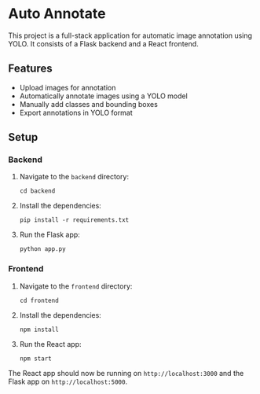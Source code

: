 # Auto Annotate

This project is a full-stack application for automatic image annotation using YOLO. It consists of a Flask backend and a React frontend.

## Features

- Upload images for annotation
- Automatically annotate images using a YOLO model
- Manually add classes and bounding boxes
- Export annotations in YOLO format

## Setup

### Backend

1. Navigate to the `backend` directory:
    ```
    cd backend
    ```
2. Install the dependencies:
    ```
    pip install -r requirements.txt
    ```
3. Run the Flask app:
    ```
    python app.py
    ```

### Frontend

1. Navigate to the `frontend` directory:
    ```
    cd frontend
    ```
2. Install the dependencies:
    ```
    npm install
    ```
3. Run the React app:
    ```
    npm start
    ```

The React app should now be running on `http://localhost:3000` and the Flask app on `http://localhost:5000`.
